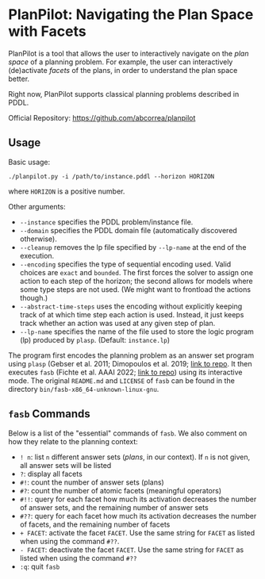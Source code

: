 # PlanPilot: Navigating the Plan Space with Facets

PlanPilot is a tool that allows the user to interactively navigate on the *plan
space* of a planning problem. For example, the user can interactively
(de)activate *facets* of the plans, in order to understand the plan space
better.

Right now, PlanPilot supports classical planning problems described in PDDL.

Official Repository: https://github.com/abcorrea/planpilot

## Usage

Basic usage:

```
./planpilot.py -i /path/to/instance.pddl --horizon HORIZON
```

where `HORIZON` is a positive number.

Other arguments:

- `--instance` specifies the PDDL problem/instance file.
- `--domain` specifies the PDDL domain file (automatically discovered otherwise).
- `--cleanup` removes the lp file specified by `--lp-name` at the end of the
  execution.
- `--encoding` specifies the type of sequential encoding used. Valid choices are
  `exact` and `bounded`. The first forces the solver to assign one action to
  each step of the horizon; the second allows for models where some type steps
  are not used. (We might want to frontload the actions though.)
- `--abstract-time-steps` uses the encoding without explicitly keeping track of
  at which time step each action is used. Instead, it just keeps track whether
  an action was used at any given step of plan.
- `--lp-name` specifies the name of the file used to store the logic program
  (lp) produced by `plasp`. (Default: `instance.lp`)

The program first encodes the planning problem as an answer set program using
`plasp` (Gebser et al. 2011; Dimopoulos et al. 2019; [link to
repo](https://github.com/potassco/plasp). It then executes `fasb` (Fichte et
al. AAAI 2022; [link to repo](https://github.com/drwadu/fasb)) using its
interactive mode. The original `README.md` and `LICENSE` of `fasb` can be found
in the directory `bin/fasb-x86_64-unknown-linux-gnu`.

## `fasb` Commands

Below is a list of the "essential" commands of `fasb`. We also comment on how they relate to the planning context:

- `! n`: list `n` different answer sets (*plans*, in our context). If `n` is not given,
  all answer sets will be listed
- `?`: display all facets
- `#!`: count the number of answer sets (plans)
- `#?`: count the number of atomic facets (meaningful operators)
- `#!!`: query for each facet how much its activation decreases the number of answer sets, and the remaining number of answer sets
- `#??`: query for each facet how much its activation decreases the number of facets, and the remaining number of facets
- `+ FACET`: activate the facet `FACET`. Use the same string for `FACET` as
  listed when using the command `#??`.
- `- FACET`: deactivate the facet `FACET`. Use the same string for `FACET` as
  listed when using the command `#??`
- `:q`: quit `fasb`
